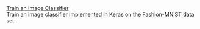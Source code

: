<div class="row next-step">
  <div class="col-sm-4">
    <a class="btn btn-default" href="/docs/start/image-classifier/">Train an Image Classifier</a>
  </div>
  <div class="col-sm-8">
    Train an image classifier implemented in Keras on the
    Fashion-MNIST data set.
  </div>
</div>
